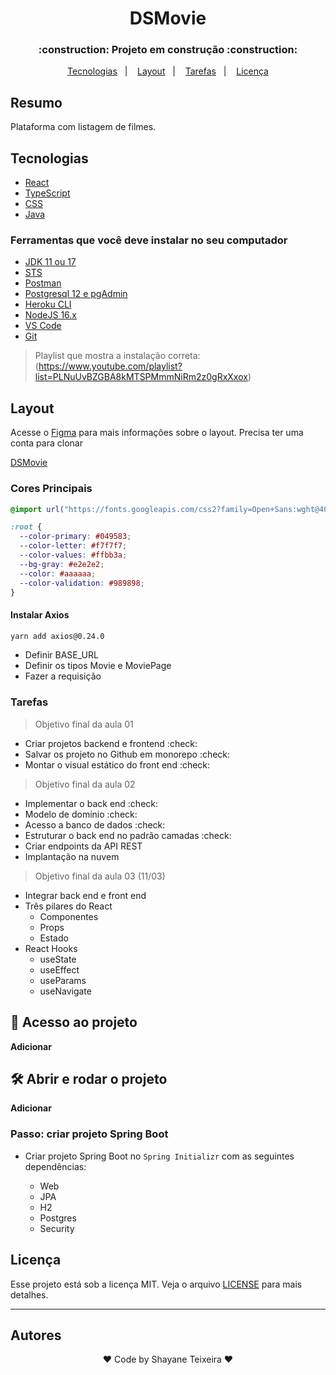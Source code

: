 <h1 align="center"> DSMovie </h1>

<h3 align="center"> :construction: Projeto em construção :construction: </h3>

<p align="center">
<!--  <a href="#hammer-funcionalidades-do-projeto">Funcionalidades</a>&nbsp;&nbsp;&nbsp;|&nbsp;&nbsp;&nbsp; -->
  <a href="#tecnologias">Tecnologias</a>&nbsp;&nbsp;&nbsp;|&nbsp;&nbsp;&nbsp;
  <a href="#layout">Layout</a>&nbsp;&nbsp;&nbsp;|&nbsp;&nbsp;&nbsp;
  <a href="#tarefas">Tarefas</a>&nbsp;&nbsp;&nbsp;|&nbsp;&nbsp;&nbsp;
  <a href="#licença">Licença</a>
</p>

## Resumo

Plataforma com listagem de filmes.

## Tecnologias

- [React](https://pt-br.reactjs.org/)
- [TypeScript](https://www.typescriptlang.org/)
- [CSS](https://developer.mozilla.org/en-US/docs/Web/CSS)
- [Java](https://docs.oracle.com/en/java/)

### Ferramentas que você deve instalar no seu computador

- [JDK 11 ou 17](https://www.oracle.com/br/java/technologies/javase/jdk11-archive-downloads.html)
- [STS](https://spring.io/tools)
- [Postman](https://www.postman.com/downloads/)
- [Postgresql 12 e pgAdmin](https://www.postgresql.org/)
- [Heroku CLI](https://devcenter.heroku.com/articles/heroku-cli)
- [NodeJS 16.x](https://nodejs.org/en/download/)
- [VS Code](https://code.visualstudio.com/Download)
- [Git](https://git-scm.com/downloads)

> Playlist que mostra a instalação correta: (https://www.youtube.com/playlist?list=PLNuUvBZGBA8kMTSPMmmNiRm2z0gRxXxox)

## Layout

Acesse o [Figma](https://www.figma.com/downloads/) para mais informações sobre o layout. Precisa ter uma conta para clonar

[DSMovie](https://www.figma.com/file/hyovBMIxwrn2Bb5MZLrxHL/DSMovie4)

### Cores Principais

```css
@import url("https://fonts.googleapis.com/css2?family=Open+Sans:wght@400;700&display=swap");

:root {
  --color-primary: #049583;
  --color-letter: #f7f7f7;
  --color-values: #ffbb3a;
  --bg-gray: #e2e2e2;
  --color: #aaaaaa;
  --color-validation: #989898;
}
```

#### Instalar Axios

```bash
yarn add axios@0.24.0
```

- Definir BASE_URL
- Definir os tipos Movie e MoviePage
- Fazer a requisição

### Tarefas

> Objetivo final da aula 01

- Criar projetos backend e frontend :check:
- Salvar os projeto no Github em monorepo :check:
- Montar o visual estático do front end :check:

> Objetivo final da aula 02

- Implementar o back end :check:
- Modelo de domínio :check:
- Acesso a banco de dados :check:
- Estruturar o back end no padrão camadas :check:
- Criar endpoints da API REST
- Implantação na nuvem

> Objetivo final da aula 03 (11/03)

- Integrar back end e front end
- Três pilares do React
  - Componentes
  - Props
  - Estado
- React Hooks
  - useState
  - useEffect
  - useParams
  - useNavigate

## 📁 Acesso ao projeto

**Adicionar**

## 🛠️ Abrir e rodar o projeto

**Adicionar**

### Passo: criar projeto Spring Boot

- Criar projeto Spring Boot no `Spring Initializr` com as seguintes dependências:

  - Web
  - JPA
  - H2
  - Postgres
  - Security

## Licença

Esse projeto está sob a licença MIT. Veja o arquivo [LICENSE](./LICENSE) para mais detalhes.

---

## Autores

<p align="center">
♥ Code by Shayane Teixeira ♥
</p>
